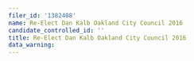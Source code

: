 ```yaml
---
filer_id: '1382408'
name: Re-Elect Dan Kalb Oakland City Council 2016
candidate_controlled_id: ''
title: Re-Elect Dan Kalb Oakland City Council 2016
data_warning: 
---
```

